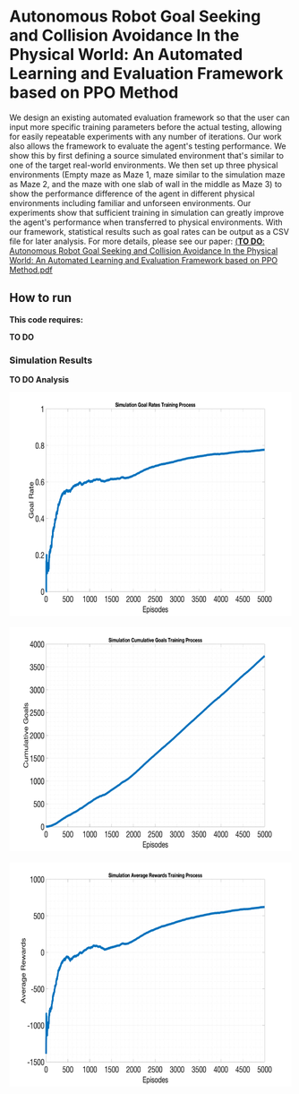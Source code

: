 # Autonomous Robot Goal Seeking and Collision Avoidance In the Physical World: An Automated Learning and Evaluation Framework based on PPO Method
We design an existing automated evaluation framework so that the user can input more specific training parameters before the actual testing, allowing for easily repeatable experiments with any number of iterations. Our work also allows the framework to evaluate the agent's testing performance. We show this by first defining a source simulated environment that's similar to one of the target real-world environments. We then set up three physical environments (Empty maze as Maze 1, maze similar to the simulation maze as Maze 2, and the maze with one slab of wall in the middle as Maze 3) to show the performance difference of the agent in different physical environments including familiar and unforseen environments. Our experiments show that sufficient training in simulation can greatly improve the agent's performance when transferred to physical environments. With our framework, statistical results such as goal rates can be output as a CSV file for later analysis. For more details, please see our paper:
[(**TO DO**: Autonomous Robot Goal Seeking and Collision Avoidance In the Physical World: An Automated Learning and Evaluation Framework based on PPO Method.pdf](https://github.com/Ac31415/RL-Auto-Eval-Framework)


## **How to run**
**This code requires:**

**TO DO**


### Simulation Results

**TO DO Analysis**

<img src="https://github.com/Ac31415/RL-Auto-Eval-Framework/blob/main/figs/SimGoalRatesTraining.png" width="600" height="400">
<br/><br/>

<img src="https://github.com/Ac31415/RL-Auto-Eval-Framework/blob/main/figs/SimCumGoalsTraining.png" width="600" height="400">
<br/><br/>

<img src="https://github.com/Ac31415/RL-Auto-Eval-Framework/blob/main/figs/SimAveRewardsTraining.png" width="600" height="400">
<br/><br/>
